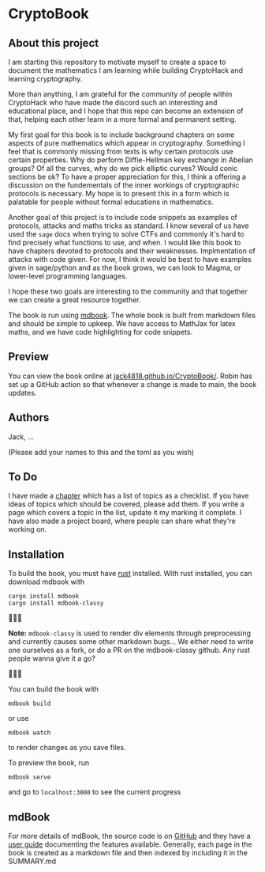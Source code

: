 # CryptoBook

## About this project

I am starting this repository to motivate myself to create a space to document the mathematics I am learning while building CryptoHack and learning cryptography. 

More than anything, I am grateful for the community of people within CryptoHack who have made the discord such an interesting and educational place, and I hope that this repo can become an extension of that, helping each other learn in a more formal and permanent setting.

My first goal for this book is to include background chapters on some aspects of pure mathematics which appear in cryptography. Something I feel that is commonly missing from texts is *why* certain protocols use certain properties. Why do perform Diffie-Hellman key exchange in Abelian groups? Of all the curves, why do we pick elliptic curves? Would conic sections be ok? To have a proper appreciation for this, I think a offering a discussion on the fundementals of the inner workings of cryptographic protocols is necessary. My hope is to present this in a form which is palatable for people without formal educations in mathematics.

Another goal of this project is to include code snippets as examples of protocols, attacks and maths tricks as standard. I know several of us have used the `sage` docs when trying to solve CTFs and commonly it's hard to find precisely what functions to use, and when. I would like this book to have chapters devoted to protocols and their weaknesses. Implmentation of attacks with code given. For now, I think it would be best to have examples given in sage/python and as the book grows, we can look to Magma, or lower-level programming languages. 

I hope these two goals are interesting to the community and that together we can create a great resource together. 

The book is run using [mdbook](https://rust-lang.github.io/mdBook/index.html). The whole book is built from markdown files and should be simple to upkeep. We have access to MathJax for latex maths, and we have code highlighting for code snippets.

## Preview

You can view the book online at [jack4818.github.io/CryptoBook/](https://jack4818.github.io/CryptoBook/). Robin has set up a GitHub action so that whenever a change is made to main, the book updates. 

## Authors

Jack, ...

(Please add your names to this and the toml as you wish)

## To Do

I have made a [chapter](https://jack4818.github.io/CryptoBook/TODO.html) which has a list of topics as a checklist. If you have ideas of topics which should be covered, please add them. If you write a page which covers a topic in the list, update it my marking it complete. I have also made a project board, where people can share what they're working on.

## Installation 

To build the book, you must have [rust](https://www.rust-lang.org/learn/get-started) installed. With rust installed, you can download mdbook with 

```
cargo install mdbook 
cargo install mdbook-classy
```

🦀🦀🦀

**Note:** `mdbook-classy` is used to render div elements through preprocessing and currently causes some other markdown bugs... We either need to write one ourselves as a fork, or do a PR on the mdbook-classy github. Any rust people wanna give it a go? 

🦀🦀🦀

You can build the book with 

```
mdbook build
```

or use 

```
mdbook watch
```

to render changes as you save files.

To preview the book, run 

```
mdbook serve 
```

and go to `localhost:3000` to see the current progress

## mdBook

For more details of mdBook, the source code is on [GitHub](https://github.com/rust-lang/mdBook) and they have a [user guide](https://rust-lang.github.io/mdBook/) documenting the features available. Generally, each page in the book is created as a markdown file and then indexed by including it in the SUMMARY.md




